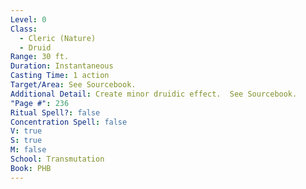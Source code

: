 ```yaml
---
Level: 0
Class:
  - Cleric (Nature)
  - Druid
Range: 30 ft.
Duration: Instantaneous
Casting Time: 1 action
Target/Area: See Sourcebook.
Additional Detail: Create minor druidic effect.  See Sourcebook.
"Page #": 236
Ritual Spell?: false
Concentration Spell: false
V: true
S: true
M: false
School: Transmutation
Book: PHB
---
```


